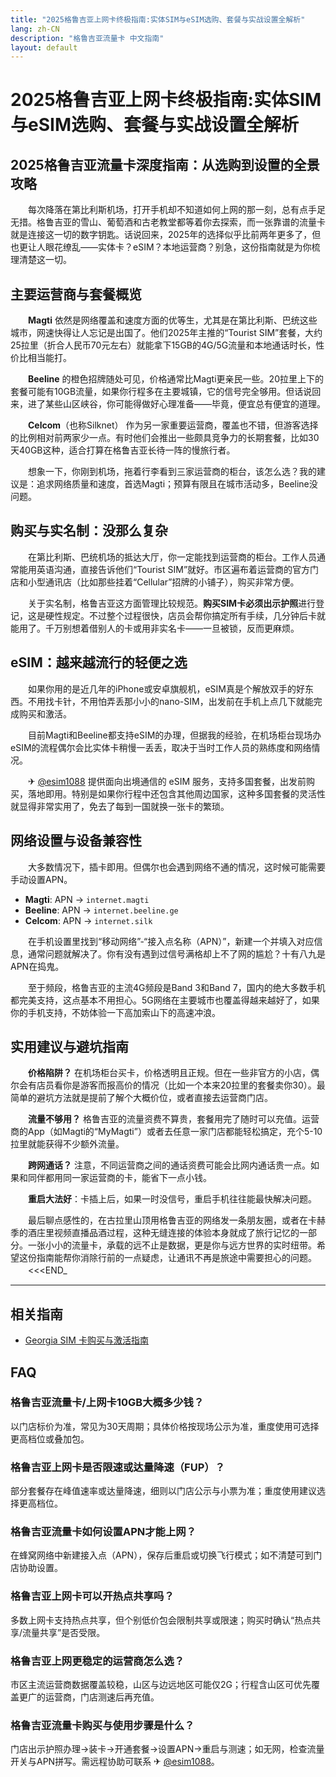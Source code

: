 ```yaml
---
title: "2025格鲁吉亚上网卡终极指南:实体SIM与eSIM选购、套餐与实战设置全解析"
lang: zh-CN
description: "格鲁吉亚流量卡 中文指南"
layout: default
---
```

# 2025格鲁吉亚上网卡终极指南:实体SIM与eSIM选购、套餐与实战设置全解析

## 2025格鲁吉亚流量卡深度指南：从选购到设置的全景攻略

　　每次降落在第比利斯机场，打开手机却不知道如何上网的那一刻，总有点手足无措。格鲁吉亚的雪山、葡萄酒和古老教堂都等着你去探索，而一张靠谱的流量卡就是连接这一切的数字钥匙。话说回来，2025年的选择似乎比前两年更多了，但也更让人眼花缭乱——实体卡？eSIM？本地运营商？别急，这份指南就是为你梳理清楚这一切。

## 主要运营商与套餐概览

　　**Magti** 依然是网络覆盖和速度方面的优等生，尤其是在第比利斯、巴统这些城市，网速快得让人忘记是出国了。他们2025年主推的“Tourist SIM”套餐，大约25拉里（折合人民币70元左右）就能拿下15GB的4G/5G流量和本地通话时长，性价比相当能打。

　　**Beeline** 的橙色招牌随处可见，价格通常比Magti更亲民一些。20拉里上下的套餐可能有10GB流量，如果你行程多在主要城镇，它的信号完全够用。但话说回来，进了某些山区峡谷，你可能得做好心理准备——毕竟，便宜总有便宜的道理。

　　**Celcom**（也称Silknet） 作为另一家重要运营商，覆盖也不错，但游客选择的比例相对前两家少一点。有时他们会推出一些颇具竞争力的长期套餐，比如30天40GB这种，适合打算在格鲁吉亚长待一阵的慢旅行者。

　　想象一下，你刚到机场，拖着行李看到三家运营商的柜台，该怎么选？我的建议是：追求网络质量和速度，首选Magti；预算有限且在城市活动多，Beeline没问题。

## 购买与实名制：没那么复杂

　　在第比利斯、巴统机场的抵达大厅，你一定能找到运营商的柜台。工作人员通常能用英语沟通，直接告诉他们“Tourist SIM”就好。市区遍布着运营商的官方门店和小型通讯店（比如那些挂着“Cellular”招牌的小铺子），购买非常方便。

　　关于实名制，格鲁吉亚这方面管理比较规范。**购买SIM卡必须出示护照**进行登记，这是硬性规定。不过整个过程很快，店员会帮你搞定所有手续，几分钟后卡就能用了。千万别想着借别人的卡或用非实名卡——一旦被锁，反而更麻烦。

## eSIM：越来越流行的轻便之选

　　如果你用的是近几年的iPhone或安卓旗舰机，eSIM真是个解放双手的好东西。不用找卡针，不用怕弄丢那小小的nano-SIM，出发前在手机上点几下就能完成购买和激活。

　　目前Magti和Beeline都支持eSIM的办理，但据我的经验，在机场柜台现场办eSIM的流程偶尔会比实体卡稍慢一丢丢，取决于当时工作人员的熟练度和网络情况。

　　✈ [@esim1088](https://t.me/s/esim1088) 提供面向出境通信的 eSIM 服务，支持多国套餐，出发前购买，落地即用。特别是如果你行程中还包含其他周边国家，这种多国套餐的灵活性就显得非常实用了，免去了每到一国就换一张卡的繁琐。

## 网络设置与设备兼容性

　　大多数情况下，插卡即用。但偶尔也会遇到网络不通的情况，这时候可能需要手动设置APN。

*   **Magti**: APN → `internet.magti`
*   **Beeline**: APN → `internet.beeline.ge`
*   **Celcom**: APN → `internet.silk`

　　在手机设置里找到“移动网络”-“接入点名称（APN）”，新建一个并填入对应信息，通常问题就解决了。你有没有遇到过信号满格却上不了网的尴尬？十有八九是APN在捣鬼。

　　至于频段，格鲁吉亚的主流4G频段是Band 3和Band 7，国内的绝大多数手机都完美支持，这点基本不用担心。5G网络在主要城市也覆盖得越来越好了，如果你的手机支持，不妨体验一下高加索山下的高速冲浪。

## 实用建议与避坑指南

　　**价格陷阱？** 在机场柜台买卡，价格透明且正规。但在一些非官方的小店，偶尔会有店员看你是游客而报高价的情况（比如一个本来20拉里的套餐卖你30）。最简单的避坑方法就是提前了解个大概价位，或者直接去运营商门店。

　　**流量不够用？** 格鲁吉亚的流量资费不算贵，套餐用完了随时可以充值。运营商的App（如Magti的“MyMagti”）或者去任意一家门店都能轻松搞定，充个5-10拉里就能获得不少额外流量。

　　**跨网通话？** 注意，不同运营商之间的通话资费可能会比网内通话贵一点。如果和同伴都用同一家运营商的卡，能省下一点小钱。

　　**重启大法好**：卡插上后，如果一时没信号，重启手机往往能最快解决问题。

　　最后聊点感性的，在古拉里山顶用格鲁吉亚的网络发一条朋友圈，或者在卡赫季的酒庄里视频直播品酒过程，这种无缝连接的体验本身就成了旅行记忆的一部分。一张小小的流量卡，承载的远不止是数据，更是你与远方世界的实时纽带。希望这份指南能帮你消除行前的一点疑虑，让通讯不再是旅途中需要担心的问题。
　　<<<END_

<!-- crosslink -->
---

## 相关指南

- [Georgia SIM 卡购买与激活指南](https://faciylike.github.io/georgia-sim-guides)

<!-- BEGIN_GEORGIA_FAQ -->
## FAQ

### 格鲁吉亚流量卡/上网卡10GB大概多少钱？
以门店标价为准，常见为30天周期；具体价格按现场公示为准，重度使用可选择更高档位或叠加包。

### 格鲁吉亚上网卡是否限速或达量降速（FUP）？
部分套餐存在峰值速率或达量降速，细则以门店公示与小票为准；重度使用建议选择更高档位。

### 格鲁吉亚流量卡如何设置APN才能上网？
在蜂窝网络中新建接入点（APN），保存后重启或切换飞行模式；如不清楚可到门店协助设置。

### 格鲁吉亚上网卡可以开热点共享吗？
多数上网卡支持热点共享，但个别低价包会限制共享或限速；购买时确认“热点共享/流量共享”是否受限。

### 格鲁吉亚上网更稳定的运营商怎么选？
市区主流运营商数据覆盖较稳，山区与边远地区可能仅2G；行程含山区可优先覆盖更广的运营商，门店测速后再充值。

### 格鲁吉亚流量卡购买与使用步骤是什么？
门店出示护照办理→装卡→开通套餐→设置APN→重启与测速；如无网，检查流量开关与APN拼写。需远程协助可联系 ✈ [@esim1088](https://t.me/s/esim1088)。

<script type="application/ld+json">
{"@context": "https://schema.org", "@type": "FAQPage", "mainEntity": [{"@type": "Question", "name": "格鲁吉亚流量卡/上网卡10GB大概多少钱？", "acceptedAnswer": {"@type": "Answer", "text": "以门店标价为准，常见为30天周期；具体价格按现场公示为准，重度使用可选择更高档位或叠加包。"}}, {"@type": "Question", "name": "格鲁吉亚上网卡是否限速或达量降速（FUP）？", "acceptedAnswer": {"@type": "Answer", "text": "部分套餐存在峰值速率或达量降速，细则以门店公示与小票为准；重度使用建议选择更高档位。"}}, {"@type": "Question", "name": "格鲁吉亚流量卡如何设置APN才能上网？", "acceptedAnswer": {"@type": "Answer", "text": "在蜂窝网络中新建接入点（APN），保存后重启或切换飞行模式；如不清楚可到门店协助设置。"}}, {"@type": "Question", "name": "格鲁吉亚上网卡可以开热点共享吗？", "acceptedAnswer": {"@type": "Answer", "text": "多数上网卡支持热点共享，但个别低价包会限制共享或限速；购买时确认“热点共享/流量共享”是否受限。"}}, {"@type": "Question", "name": "格鲁吉亚上网更稳定的运营商怎么选？", "acceptedAnswer": {"@type": "Answer", "text": "市区主流运营商数据覆盖较稳，山区与边远地区可能仅2G；行程含山区可优先覆盖更广的运营商，门店测速后再充值。"}}, {"@type": "Question", "name": "格鲁吉亚流量卡购买与使用步骤是什么？", "acceptedAnswer": {"@type": "Answer", "text": "门店出示护照办理→装卡→开通套餐→设置APN→重启与测速；如无网，检查流量开关与APN拼写。需远程协助可联系 ✈ @esim1088。"}}]}
</script>
<!-- END_GEORGIA_FAQ -->
